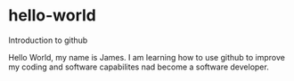 # hello-world
Introduction to github

Hello World, my name is James. I am learning how to use github to improve my coding and software capabilites nad become a software developer.

